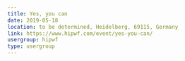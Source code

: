```yaml
---
title: Yes, you can
date: 2019-05-18
location: to be determined, Heidelberg, 69115, Germany
link: https://www.hipwf.com/event/yes-you-can/
usergroup: hipwf
type: usergroup
---
```

